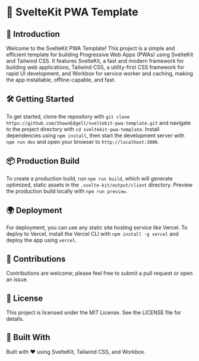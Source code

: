 # 🌟 SvelteKit PWA Template

## 🚀 Introduction

Welcome to the SvelteKit PWA Template! This project is a simple and efficient template for building Progressive Web Apps (PWAs) using SvelteKit and Tailwind CSS. It features SvelteKit, a fast and modern framework for building web applications, Tailwind CSS, a utility-first CSS framework for rapid UI development, and Workbox for service worker and caching, making the app installable, offline-capable, and fast.

## 🛠️ Getting Started

To get started, clone the repository with `git clone https://github.com/ShawnEdgell/sveltekit-pwa-template.git` and navigate to the project directory with `cd sveltekit-pwa-template`. Install dependencies using `npm install`, then start the development server with `npm run dev` and open your browser to `http://localhost:3000`.

## 📦 Production Build

To create a production build, run `npm run build`, which will generate optimized, static assets in the `.svelte-kit/output/client` directory. Preview the production build locally with `npm run preview`.

## 🌍 Deployment

For deployment, you can use any static site hosting service like Vercel. To deploy to Vercel, install the Vercel CLI with `npm install -g vercel` and deploy the app using `vercel`.

## 💬 Contributions

Contributions are welcome; please feel free to submit a pull request or open an issue.

## 📜 License

This project is licensed under the MIT License. See the LICENSE file for details.

## 💖 Built With

Built with ❤️ using SvelteKit, Tailwind CSS, and Workbox.

